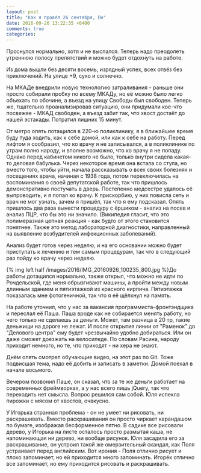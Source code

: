 ```yaml
---
layout: post
title: "Как я провёл 26 сентября, Пн"
date: 2016-09-26 13:22:35 +0400
comments: true
categories: 
---
```

Проснулся нормально, хотя и не выспался. Теперь надо преодолеть утреннюю полосу препятствий и можно будет отдохнуть на работе.

Из дома вышли без десяти восемь, изрядный успех, всех отвёз без приключений. На улице +9, сухо и солнечно.

На МКАДе внедрили новую технологию затраливания - раньше они просто собирали пробку по всему МКАДу, но её можно было легко объехать по обочине, а въезд на улицу Свободы был свободен. Теперь же, тщательно проанализировав ситуацию, они придумали кое-что посвежее - МКАД свободен, а въезд забит так, что хвост достаёт до нашей эстакады. Потратил лишних 15 минут.

От метро опять потащился в 220-ю поликлинику, я в ближайшее время буду туда ходить, как к себе домой, или как к себе на работу. Перед лифтом я сообразил, что ко врачу я не записывался, а в поликлинике по утрам полно народу, и вполне возможно, что ко врачу я не попаду. Однако перед кабинетом никого не было, только внутри сидела какая-то деловая бабулька. Через некоторое время она встала со стула, но вместо того, чтобы уйти, начала рассказывать о всех своих болезнях и посещениях врача, начиная с 1938 года, потом переключилась на воспоминания о своей депутатской работе, так что пришлось демонстративно постучать в дверь. Постепенно медсестре удалось её выпроводить, и я попал ко врачу. К прискорбию, у них повисла сеть и врач не мог узнать, зачем я пришёл, так что я ему подсказал. Опять пришлось два раза вынести процедуру с ёршиком - анализ на посев и анализ ПЦР, что бы это ни значило. (Википедия гласит, что это полимеразная цепная реакция - как будто от этого становится понятнее. Также это метод лабораторной диагностики, направленный на выявление возбудителей инфекционных заболеваний). 

Анализ будет готов через  неделю, и на его основании можно будет приступать к лечению и тем самым процедурам, так что в следующий раз пойду ко врачу через неделю.

{% img left half /images/2016/IMG_20160926_100235_800.jpg %}До работы дотащился нормально, также открыл, что можно не идти по Рочдельской, где меня обрызгивают машины, а пройти между новым длинным зданием и пятиэтажкой из красного кирпича. Пятиэтажка показалась мне фотогеничной, так что я её щёлкнул на память.

На работе уточнил, что у нас за вакансия программиста-фронтэндщика и переслал её Паша. Паша вроде как не собирается менять работу, но чего только не сделаешь за деньги. Может, там разница в 20 тр, такие деньжищи на дороге не лежат. И после открытия линии от "Раменок" до "Делового центра" ему будет чрезвычайно удобно добираться. Или он даже сможет доезжать на велосипеде. По словам Расина, народу приходит немного, но те, что приходят - ни хера не знают.

Днём опять смотрел обучающие видео, на этот раз по Git. Тоже подвисшая тема, надо её добить и записать в заметки. Домой поехал в начале восьмого.

Вечером позвонил Паше, он сказал, что за те же деньги работает на современных фреймворках, а у нас всего лишь jQuery, так что переходить нет смысла. Вопрос решился сам собой. Юля испекла пирожки с мясом от хвостов, очвкусно.

У Игорька странная проблема - он не умеет ни рисовать, ни раскрашивать. Вместо раскрашивания он просто чиркает карандашом по бумаге, изображая бесформенное пятно. В садике все рисовали дерево, у Игорька на листе осталось просто размытая каша, не напоминающая ни дерево, ни вообще рисунок. Юля засадила его за раскрашивание, он устроил такой же омерзительный скандал, как Поля устраивает перед английским. Вот ирония  - Поля отлично рисует и плохо запоминает, но ей приходится много запоминать. Игорёк отлично все запоминает, но ему приходится рисовать и раскрашивать.